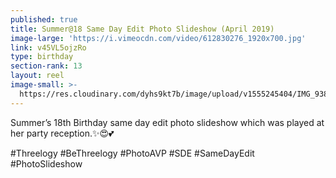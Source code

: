 ```yaml
---
published: true
title: Summer@18 Same Day Edit Photo Slideshow (April 2019)
image-large: 'https://i.vimeocdn.com/video/612830276_1920x700.jpg'
link: v45VL5ojzRo
type: birthday
section-rank: 13
layout: reel
image-small: >-
  https://res.cloudinary.com/dyhs9kt7b/image/upload/v1555245404/IMG_9385-01a_yt.jpg
---
```

Summer’s 18th Birthday same day edit photo slideshow which was played at her party reception.✨😍💕 

#Threelogy #BeThreelogy #PhotoAVP #SDE #SameDayEdit #PhotoSlideshow
